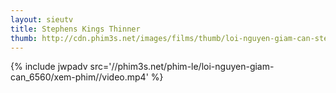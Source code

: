 ```yaml
---
layout: sieutv
title: Stephens Kings Thinner
thumb: http://cdn.phim3s.net/images/films/thumb/loi-nguyen-giam-can-stephens-kings-thinner-1996.jpg
---
```

{% include jwpadv src='//phim3s.net/phim-le/loi-nguyen-giam-can_6560/xem-phim//video.mp4' %}